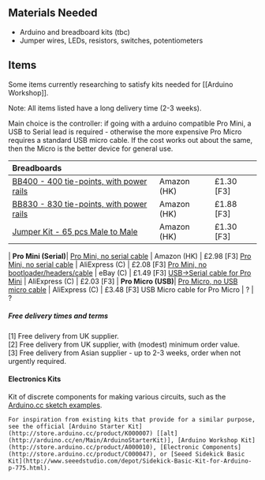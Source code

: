 ## Materials Needed

* Arduino and breadboard kits (tbc)
* Jumper wires, LEDs, resistors, switches, potentiometers

## Items

Some items currently researching to satisfy kits needed for [[Arduino Workshop]].

Note: All items listed have a long delivery time (2-3 weeks).

Main choice is the controller: if going with a arduino compatible Pro Mini, a USB to Serial lead is required - otherwise the more expensive Pro Micro requires a standard USB micro cable. If the cost works out about the same, then the Micro is the better device for general use.

Breadboards |||
:---- | :------ | :--------
[BB400 - 400 tie-points, with power rails][BB400] | Amazon (HK) | £1.30 [F3]
[BB830 - 830 tie-points, with power rails][BB830] | Amazon (HK) | £1.88 [F3]
[Jumper Kit - 65 pcs Male to Male][M2MJ] | Amazon (HK) | £1.30 [F3]
|
**Pro Mini (Serial)**|
[Pro Mini, no serial cable][APM-A] | Amazon (HK) | £2.98 [F3]
[Pro Mini, no serial cable][APM-AE] | AliExpress (C) | £2.08 [F3]
[Pro Mini, no bootloader/headers/cable][APM-EB] | eBay (C) | £1.49 [F3]
[USB->Serial cable for Pro Mini][APM-SC] | AliExpress (C) | £2.03 [F3]
|
**Pro Micro (USB)**|
[Pro Micro, no USB micro cable][APU-AE] | AliExpress (C) | £3.48 [F3]
USB Micro cable for Pro Micro | ? | ?

[APM-A]: http://www.amazon.co.uk/gp/product/B00H8MYAGI/ref=oh_aui_detailpage_o03_s00?ie=UTF8&psc=1
[APM-EB]: http://www.ebay.co.uk/itm/251624189284
[APM-AE]: http://www.ebay.co.uk/itm/251624189284
[APM-SC]: http://www.aliexpress.com/item/FREE-SHIPPING-2PCS-LOT-CP2102-USB-2-0-to-UART-TTL-6PIN-Connector-Module-Serial-Converter/1095621364.html

[APU-AE]: http://www.aliexpress.com/item/Free-Shipping-New-Pro-Micro-5V-16MHz-ATMega-32U4-Module-with-2-row-pin-header-For/1259997719.html

[BB400]: http://www.amazon.co.uk/gp/product/B0040Z1ERO/ref=oh_aui_detailpage_o00_s00?ie=UTF8&psc=1
[BB830]: http://www.amazon.co.uk/gp/product/B009P04XWW/ref=oh_aui_detailpage_o03_s00?ie=UTF8&psc=1

[M2MJ]: http://www.amazon.co.uk/gp/product/B00LHL2FAE/ref=oh_aui_detailpage_o00_s00?ie=UTF8&psc=1
[BBJK]: http://www.bitsbox.co.uk/index.php?main_page=product_info&cPath=225_233&products_id=1746

##### Free delivery times and terms

[1] Free delivery from UK supplier.  
[2] Free delivery from UK supplier, with (modest) minimum order value.  
[3] Free delivery from Asian supplier - up to 2-3 weeks, order when not urgently required.


#### Electronics Kits

Kit of discrete components for making various circuits, such as the [Arduino.cc sketch examples](http://arduino.cc/en/Tutorial/HomePage).
    
    For inspiration from existing kits that provide for a similar purpose, see the official [Arduino Starter Kit](http://store.arduino.cc/product/K000007) [[alt](http://arduino.cc/en/Main/ArduinoStarterKit)], [Arduino Workshop Kit](http://store.arduino.cc/product/A000010), [Electronic Components](http://store.arduino.cc/product/C000047), or [Seeed Sidekick Basic Kit](http://www.seeedstudio.com/depot/Sidekick-Basic-Kit-for-Arduino-p-775.html).